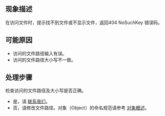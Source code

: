 ## 现象描述

在访问文件时，提示找不到文件或不显示文件，返回404 NoSuchKey 错误码。

## 可能原因

- 访问的文件路径输入有误。
- 访问的文件路径大小写不一致。

## 处理步骤

检查访问的文件路径及大小写是否正确。
 - 是，请 [联系我们](https://cloud.tencent.com/document/product/436/37708)。
 - 否，请修改文件路径。对象（Object）的命名规范请参考 [对象概述](https://cloud.tencent.com/document/product/436/13324)。
